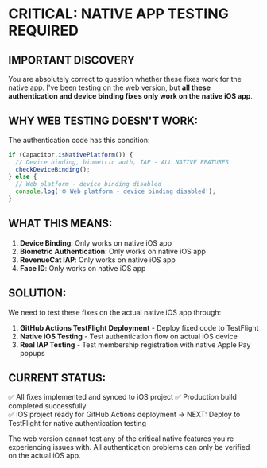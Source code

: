 # CRITICAL: NATIVE APP TESTING REQUIRED

## IMPORTANT DISCOVERY

You are absolutely correct to question whether these fixes work for the native app. I've been testing on the web version, but **all these authentication and device binding fixes only work on the native iOS app**.

## WHY WEB TESTING DOESN'T WORK:

The authentication code has this condition:
```javascript
if (Capacitor.isNativePlatform()) {
  // Device binding, biometric auth, IAP - ALL NATIVE FEATURES
  checkDeviceBinding();
} else {
  // Web platform - device binding disabled
  console.log('🌐 Web platform - device binding disabled');
}
```

## WHAT THIS MEANS:

1. **Device Binding**: Only works on native iOS app
2. **Biometric Authentication**: Only works on native iOS app  
3. **RevenueCat IAP**: Only works on native iOS app
4. **Face ID**: Only works on native iOS app

## SOLUTION:

We need to test these fixes on the actual native iOS app through:

1. **GitHub Actions TestFlight Deployment** - Deploy fixed code to TestFlight
2. **Native iOS Testing** - Test authentication flow on actual iOS device
3. **Real IAP Testing** - Test membership registration with native Apple Pay popups

## CURRENT STATUS:

✅ All fixes implemented and synced to iOS project
✅ Production build completed successfully  
✅ iOS project ready for GitHub Actions deployment
→ NEXT: Deploy to TestFlight for native authentication testing

The web version cannot test any of the critical native features you're experiencing issues with. All authentication problems can only be verified on the actual iOS app.